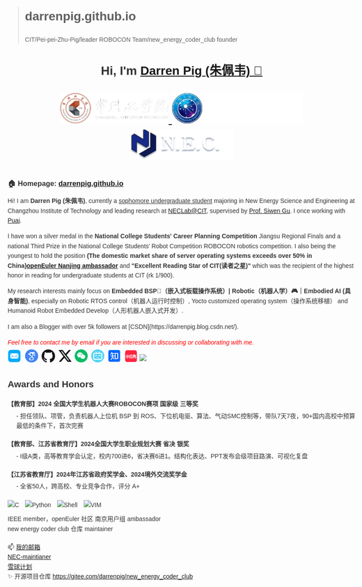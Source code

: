 > # darrenpig.github.io
> CIT/Pei-pei-Zhu-Pig/leader ROBOCON Team/new_energy_coder_club founder
<h1 align="center">
  Hi, I'm <a href="https://darrenpig.github.io/" target="_blank">Darren Pig (朱佩韦) 👋</a> <br>
<!-- <!-- 	<a href="https://visitorbadge.io/status?path=https%3A%2F%2Fdarrenpig.github.io%2F"><img src="https://api.visitorbadge.io/api/visitors?path=https%3A%2F%2Fdarrenpig.github.io%2F&label=Wacher%20Today&countColor=%23f47373" /></a> -->
<!-- 	<img alt="GitHub User's stars" src="https://img.shields.io/github/stars/darrenpig">
	<img alt="GitHub followers" src="https://img.shields.io/github/followers/darrenpig">
<br> -->
	<!-- <a href="https://darrenpig.github.io/" target="_blank" style="margin-top: 10px">
<a href="https://darrenpig.github.io/" target="_blank">-->
<!-- 	<img src="https://github.com/Darrenpig/darrenpig.github.io/blob/main/files/CIT_Logo.png" height="70px" style="margin-bottom:-1px"></a>
	<img src="https://github.com/Darrenpig/darrenpig.github.io/blob/main/files/CIT_PV_Logo.png" height="70px" style="margin-bottom:-1px"></a>
	<img src="https://github.com/Darrenpig/darrenpig.github.io/blob/main/files/NEC_Logo.png" height="70px" style="margin-bottom:-1px"></a>
--> 
<p align="center">
  <a href="https://darrenpig.github.io/" target="_blank">
    <img src="https://github.com/Darrenpig/darrenpig.github.io/blob/main/files/CIT_Logo.png" height="70px" style="margin-bottom:-1px">
  </a>
  <a href="https://darrenpig.github.io/" target="_blank">
    <img src="https://github.com/Darrenpig/darrenpig.github.io/blob/main/files/CIT_PV_Logo.png" height="70px" style="margin-bottom:-1px">
  </a>
  <a href="https://darrenpig.github.io/" target="_blank">
    <img src="https://github.com/Darrenpig/darrenpig.github.io/blob/main/files/NEC_Logo.png" height="70px" style="margin-bottom:-1px">
  </a>
</p>

<h3>🏠 <b>Homepage</b>: <a href="https://darrenpig.github.io" target="_blank">darrenpig.github.io</a></h3>
<p>Hi! I am <strong>Darren Pig (朱佩韦)</strong>, currently a <u>sophomore undergraduate student</u> majoring in  New Energy Science and Engineering at Changzhou Institute of Technology and leading research at <a href="https://gitee.com/darrenpig/new_energy_coder_club" target="_blank">NECLab@CIT</a>, supervised by <a href="https://gdxy.czu.cn/2025/0317/c9891a156178/page.htm">Prof. Siwen Gu</a>. I once working with <a href="https://gitee.com/pai_666">Puai</a>.</p>
<div style="magin-top: -10px"></div><p>I have won a silver medal in the <strong>National College Students' Career Planning Competition</strong> Jiangsu Regional Finals and a national Third Prize in the National College Students' Robot Competition ROBOCON robotics competition. I also being the youngest to hold the position <strong>(The domestic market share of server operating systems exceeds over 50% in China)<a href="https://www.openeuler.org/zh/community/user-group/detail/?name=%E5%8D%97%E4%BA%AC">openEuler Nanjing ambassador</a></strong> and <strong>"Excellent Reading Star of CIT(读者之星)"</strong> which was the recipient of the highest honor in reading for undergraduate students at CIT (rk 1/900).</p>
<div style="magin-top: -10px"></div><p>My research interests mainly focus on <b>Embedded BSP🐖（嵌入式板载操作系统）| Robotic（机器人学）🎮｜Embodied AI (具身智能)</b>, especially on Robotic RTOS control（机器人运行时控制）, Yocto customized operating system（操作系统移植） and Humanoid Robot Embedded Develop（人形机器人嵌入式开发）.</p>
<div style="magin-top: -10px"></div><p>I am also a Blogger with over 5k followers at [CSDN](https://darrenpig.blog.csdn.net/).</p>
<p><i style="color: red; display: inline;">Feel free to contact me by email if you are interested in discussing or collaborating with me.</i></p>

<p  style="margin-top: -10px;">
  <a href="mailto:22230635@czu.cn" target="_blank"><img src="./files/icon/email.png" height="32px" style="margin-bottom:-4px"></a>&nbsp;
  <a href="https://scholar.google.com/citations?user=nL93WMEAAAAJ&hl=en" target="_blank"><img src="./files/icon/google_scholar.png" height="30px" style="margin-bottom:-3px"></a>&nbsp;
  <a href="https://github.com/darrenpig" target="_blank"><img src="./files/icon/github_s.jpg" height="30px" style="margin-bottom:-3px"></a>&nbsp;
  <a href="[https://twitter.com/darrenpig](https://x.com/PeiWei_Pig)" target="_blank"><img src="./files/icon/X_icon.png" height="30px" style="margin-bottom:-3px"></a>&nbsp;
  <a href="./files/my_wechat.jpg" target="_blank"><img src="./files/icon/wechat.png" height="30px" style="margin-bottom:-3px"></a>&nbsp;
  <a href="https://space.bilibili.com/438904165?spm_id_from=333.337.0.0" target="_blank"><img src="./files/icon/bilibili.png" height="30px" style="margin-bottom:-3px"></a>&nbsp;
  <a href="https://www.zhihu.com/people/zhu-pei-wei-93" target="_blank"><img src="./files/icon/zhihu.png" height="30px" style="margin-bottom:-3px"></a>&nbsp; 
  <a href="https://www.xiaohongshu.com/user/profile/62f2899b000000001f0074f1" target="_blank"><img src="./files/icon/xiaohongshu.png" height="31px" style="margin-bottom:-4px"></a>
  <a href="https://visitorbadge.io/status?path=https%3A%2F%2Fdarrenpig.github.io%2F"><img src="https://api.visitorbadge.io/api/visitors?path=https%3A%2F%2Fdarrenpig.github.io%2F&label=Wacher%20Today&countColor=%23f47373" /></a>
</p>

<html lang="en">
<head>
    <meta charset="UTF-8">
    <meta name="viewport" content="width=device-width, initial-scale=1.0">
    <title>Awards and Honors</title>
    <style>
        body {
            font-family: Arial, sans-serif;
            line-height: 1.6;
            color: #333;
            max-width: 800px;
            margin: 0 auto;
            padding: 20px;
        }
        .award {
            margin-bottom: 20px;
        }
        .award-title {
            font-weight: bold;
            margin-bottom: 5px;
        }
        .award-description {
            margin-left: 20px;
            margin-bottom: 10px;
        }
        .badge {
            display: inline-block;
            margin-right: 10px;
            margin-bottom: 10px;
        }
        .contact-info {
            margin-top: 20px;
        }
        .link {
            display: inline-block;
            margin-right: 10px;
            margin-bottom: 10px;
        }
    </style>
</head>
<body>
    <h2>Awards and Honors</h2>
    <div class="award">
        <div class="award-title">【教育部】2024 全国大学生机器人大赛ROBOCON赛项 国家级 三等奖</div>
        <div class="award-description">- 担任领队、项管，负责机器人上位机 BSP 到 ROS、下位机电驱、算法、气动SMC控制等，带队7天7夜，90+国内高校中预算最低的条件下，首次完赛</div>
    </div>
    <div class="award">
        <div class="award-title">【教育部、江苏省教育厅】2024全国大学生职业规划大赛 省决 银奖</div>
        <div class="award-description">- I级A类，高等教育学会认定，校内700进6，省决赛6进1。结构化表达、PPT发布会级项目路演、可视化复盘</div>
    </div>
    <div class="award">
        <div class="award-title">【江苏省教育厅】2024年江苏省政府奖学金、2024境外交流奖学金</div>
        <div class="award-description">- 全省50人，跨高校、专业竞争合作，评分 A+</div>
    </div>
    <div class="skills">
        <img class="badge" src="https://img.shields.io/badge/-00599C?&logo=c&logoColor=white" alt="C">
        <img class="badge" src="https://img.shields.io/badge/-Python-8fcfd1?&logo=Python" alt="Python">
        <img class="badge" src="https://img.shields.io/badge/-Shell-black?&logo=Shell" alt="Shell">
        <img class="badge" src="https://img.shields.io/badge/-vim-black?&logo=vim" alt="VIM">
    </div>
    <div class="roles">
        <div>IEEE member，openEuler 社区 南京用户组 ambassador</div>
        <div>new energy coder club 仓库 maintainer</div>
    </div>
    <div class="contact-info">
        <div>📫 <a href="mailto:22230635@czu.cn">我的邮箱</a></div>
        <div><a href="https://gitee.com/darrenpig/new_energy_coder_club">NEC-maintianer</a></div>
        <div><a href="https://gitee.com/openeuler/yocto-meta-openeuler/issues/I90DOU#comment-loadder">雪球计划</a></div>
    </div>
        <div class="open-source">
        <div>✨ 开源项目仓库 <a href="https://gitee.com/darrenpig/new_energy_coder_club">https://gitee.com/darrenpig/new_energy_coder_club</a></div>
    </div>
</body>
</html>

